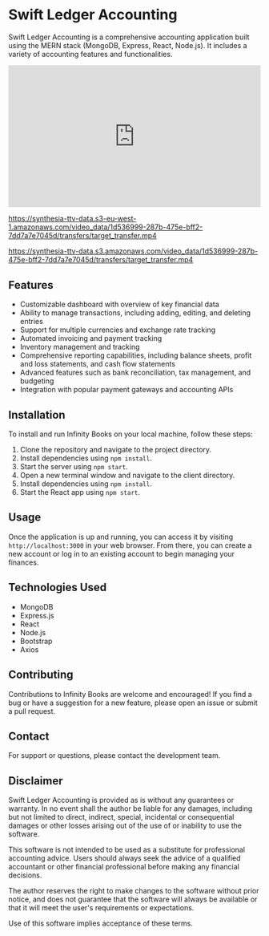 # Swift Ledger Accounting

Swift Ledger Accounting is a comprehensive accounting application built using the MERN stack (MongoDB, Express, React, Node.js). It includes a variety of accounting features and functionalities.

<div style="position: relative; overflow: hidden; padding-top: 56.25%;"><iframe src="https://share.synthesia.io/embeds/videos/1d536999-287b-475e-bff2-7dd7a7e7045d" loading="lazy" title="Synthesia video player - Your AI video" allow="encrypted-media; fullscreen;" style="position: absolute; width: 100%; height: 100%; top: 0; left: 0; border: none; padding: 0; margin: 0; overflow:hidden;"></iframe></div>



 https://synthesia-ttv-data.s3-eu-west-1.amazonaws.com/video_data/1d536999-287b-475e-bff2-7dd7a7e7045d/transfers/target_transfer.mp4




  https://synthesia-ttv-data.s3.amazonaws.com/video_data/1d536999-287b-475e-bff2-7dd7a7e7045d/transfers/target_transfer.mp4




## Features

- Customizable dashboard with overview of key financial data
- Ability to manage transactions, including adding, editing, and deleting entries
- Support for multiple currencies and exchange rate tracking
- Automated invoicing and payment tracking
- Inventory management and tracking
- Comprehensive reporting capabilities, including balance sheets, profit and loss statements, and cash flow statements
- Advanced features such as bank reconciliation, tax management, and budgeting
- Integration with popular payment gateways and accounting APIs

## Installation

To install and run Infinity Books on your local machine, follow these steps:

1. Clone the repository and navigate to the project directory.
2. Install dependencies using `npm install`.
3. Start the server using `npm start`.
4. Open a new terminal window and navigate to the client directory.
5. Install dependencies using `npm install`.
6. Start the React app using `npm start`.

## Usage

Once the application is up and running, you can access it by visiting `http://localhost:3000` in your web browser. From there, you can create a new account or log in to an existing account to begin managing your finances.

## Technologies Used

- MongoDB
- Express.js
- React
- Node.js
- Bootstrap
- Axios

## Contributing

Contributions to Infinity Books are welcome and encouraged! If you find a bug or have a suggestion for a new feature, please open an issue or submit a pull request.

## Contact

For support or questions, please contact the development team.

## Disclaimer

Swift Ledger Accounting is provided as is without any guarantees or warranty. In no event shall the author be liable for any damages, including but not limited to direct, indirect, special, incidental or consequential damages or other losses arising out of the use of or inability to use the software.

This software is not intended to be used as a substitute for professional accounting advice. Users should always seek the advice of a qualified accountant or other financial professional before making any financial decisions.

The author reserves the right to make changes to the software without prior notice, and does not guarantee that the software will always be available or that it will meet the user's requirements or expectations.

Use of this software implies acceptance of these terms.

